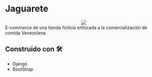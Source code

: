 # Jaguarete
<div align="center">
<img src="https://user-images.githubusercontent.com/)
" >
  </div>
E-commerce de una tienda ficticia enfocada a la comercialización de comida Venezolana



## Construido con 🛠️


* Django  
* BootStrap 


